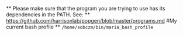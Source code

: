 ** Please make sure that the program you are trying to use has its dependencies in the PATH. See: **
https://github.com/harrisonlab/popgen/blob/master/programs.md
#My current bash profile **
`/home/sobczm/bin/maria_bash_profile`
